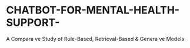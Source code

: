 # CHATBOT-FOR-MENTAL-HEALTH-SUPPORT-
A Compara ve Study of Rule-Based, Retrieval-Based &amp; Genera ve Models 
